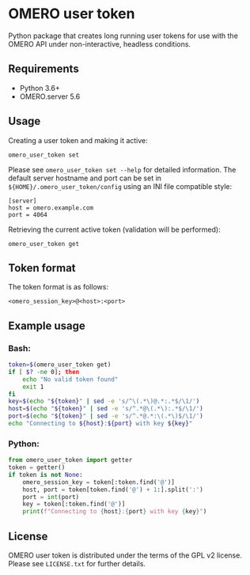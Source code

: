 # OMERO user token

Python package that creates long running user tokens for use with the OMERO
API under non-interactive, headless conditions.

## Requirements

* Python 3.6+
* OMERO.server 5.6

## Usage

Creating a user token and making it active:

    omero_user_token set

Please see `omero_user_token set --help` for detailed information.  The
default server hostname and port can be set in
`${HOME}/.omero_user_token/config` using an INI file compatible style:

    [server]
    host = omero.example.com
    port = 4064

Retrieving the current active token (validation will be performed):

    omero_user_token get

## Token format

The token format is as follows:

    <omero_session_key>@<host>:<port>

## Example usage

### Bash:
```bash
token=$(omero_user_token get)
if [ $? -ne 0]; then
    echo "No valid token found"
    exit 1
fi
key=$(echo "${token}" | sed -e 's/^\(.*\)@.*:.*$/\1/')
host=$(echo "${token}" | sed -e 's/^.*@\(.*\):.*$/\1/')
port=$(echo "${token}" | sed -e 's/^.*@.*:\(.*\)$/\1/')
echo "Connecting to ${host}:${port} with key ${key}"
```

### Python:
```python
from omero_user_token import getter
token = getter()
if token is not None:
    omero_session_key = token[:token.find('@')]
    host, port = token[token.find('@') + 1:].split(':')
    port = int(port)
    key = token[:token.find('@')]
    print(f"Connecting to {host}:{port} with key {key}")
```

## License

OMERO user token is distributed under the terms of the GPL v2 license.
Please see `LICENSE.txt` for further details.

